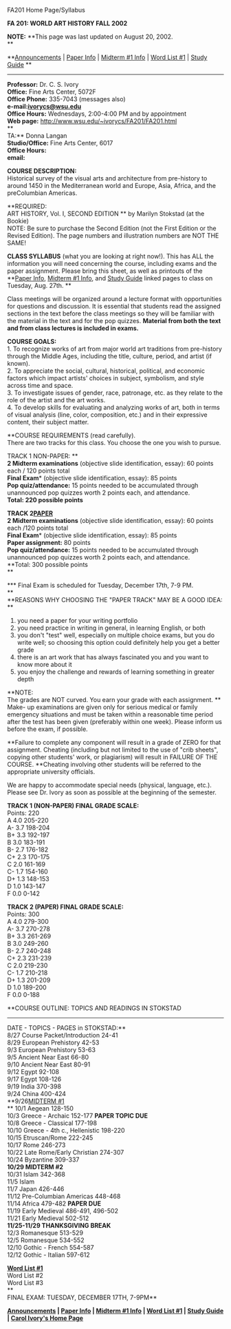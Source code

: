 FA201 Home Page/Syllabus

**FA 201: WORLD ART HISTORY FALL 2002**  
  
**NOTE:** **This page was last updated on August 20, 2002.  
**

**[Announcements](FA201ann.html) | [Paper Info](201paper.html) | [Midterm #1
Info](201mt1.html) | [Word List #1](201words1.html) | [Study
Guide](../study.html) **

****

**Professor:** Dr. C. S. Ivory  
**Office:** Fine Arts Center, 5072F  
**Office Phone:** 335-7043 (messages also)  
**e-mail:[ivorycs@wsu.edu ](mailto:ivorycs@wsu.edu)**  
**Office Hours:** Wednesdays, 2:00-4:00 PM and by appointment  
**Web page:** http://www.wsu.edu/~ivorycs/FA201/FA201.html  
**  
TA:** Donna Langan  
**Studio/Office:** Fine Arts Center, 6017  
**Office Hours:**  
**email:**  
  
**COURSE DESCRIPTION:**  
Historical survey of the visual arts and architecture from pre-history to
around 1450 in the Mediterranean world and Europe, Asia, Africa, and the
preColumbian Americas.  
  
**REQUIRED:  
ART HISTORY, Vol. I, SECOND EDITION ** by Marilyn Stokstad (at the Bookie)  
NOTE: Be sure to purchase the Second Edition (not the First Edition or the
Revised Edition). The page numbers and illustration numbers are NOT THE SAME!

**CLASS SYLLABUS** (what you are looking at right now!). This has ALL the
information you will need concerning the course, including exams and the paper
assignment. Please bring this sheet, as well as printouts of the **[Paper
Info](201paper.html), [Midterm #1 Info](201mt1.html), and [Study
Guide](../study.html) linked pages to class on Tuesday, Aug. 27th. **  
  
Class meetings will be organized around a lecture format with opportunities
for questions and discussion. It is essential that students read the assigned
sections in the text before the class meetings so they will be familiar with
the material in the text and for the pop quizzes. **Material from both the
text and from class lectures is included in exams.**  
  
**COURSE GOALS:**  
1\. To recognize works of art from major world art traditions from pre-history
through the Middle Ages, including the title, culture, period, and artist (if
known).  
2\. To appreciate the social, cultural, historical, political, and economic
factors which impact artists' choices in subject, symbolism, and style across
time and space.  
3\. To investigate issues of gender, race, patronage, etc. as they relate to
the role of the artist and the art works.  
4\. To develop skills for evaluating and analyzing works of art, both in terms
of visual analysis (line, color, composition, etc.) and in their expressive
content, their subject matter.  
  
**COURSE REQUIREMENTS (read carefully).  
There are two tracks for this class. You choose the one you wish to pursue.  
  
TRACK 1 NON-PAPER: **  
**2 Midterm examinations** (objective slide identification, essay): 60 points
each / 120 points total  
**Final Exam*** (objective slide identification, essay): 85 points  
**Pop quiz/attendance:** 15 points needed to be accumulated through
unannounced pop quizzes worth 2 points each, and attendance.  
**Total: 220 possible points**  

**TRACK 2[PAPER](201paper.html)**  
**2 Midterm examinations** (objective slide identification, essay): 60 points
each /120 points total  
**Final Exam*** (objective slide identification, essay): 85 points  
**Paper assignment:** 80 points  
**Pop quiz/attendance:** 15 points needed to be accumulated through
unannounced pop quizzes worth 2 points each, and attendance.  
**Total: 300 possible points  
**

*** Final Exam is scheduled for Tuesday, December 17th, 7-9 PM.  
**  
**REASONS WHY CHOOSING THE "PAPER TRACK" MAY BE A GOOD IDEA: **  
1) you need a paper for your writing portfolio  
2) you need practice in writing in general, in learning English, or both  
3) you don't "test" well, especially on multiple choice exams, but you do
write well; so choosing this option could definitely help you get a better
grade  
3) there is an art work that has always fascinated you and you want to know
more about it  
4) you enjoy the challenge and rewards of learning something in greater depth  
  
**NOTE:  
The grades are NOT curved. You earn your grade with each assignment. ** Make-
up examinations are given only for serious medical or family emergency
situations and must be taken within a reasonable time period after the test
has been given (preferably within one week). Please inform us before the exam,
if possible.  
  
**Failure to complete any component will result in a grade of ZERO for that
assignment. Cheating (including but not limited to the use of "crib sheets",
copying other students' work, or plagiarism) will result in FAILURE OF THE
COURSE. **Cheating involving other students will be referred to the
appropriate university officials.  
  
We are happy to accommodate special needs (physical, language, etc.). Please
see Dr. Ivory as soon as possible at the beginning of the semester.  
  
**TRACK 1 (NON-PAPER) FINAL GRADE SCALE:**  
Points: 220  
A 4.0 205-220  
A- 3.7 198-204  
B+ 3.3 192-197  
B 3.0 183-191  
B- 2.7 176-182  
C+ 2.3 170-175  
C 2.0 161-169  
C- 1.7 154-160  
D+ 1.3 148-153  
D 1.0 143-147  
F 0.0 0-142  
  
**TRACK 2 (PAPER) FINAL GRADE SCALE:**  
Points: 300  
A 4.0 279-300  
A- 3.7 270-278  
B+ 3.3 261-269  
B 3.0 249-260  
B- 2.7 240-248  
C+ 2.3 231-239  
C 2.0 219-230  
C- 1.7 210-218  
D+ 1.3 201-209  
D 1.0 189-200  
F 0.0 0-188  
  
**COURSE OUTLINE: TOPICS AND READINGS IN STOKSTAD  
** **  
DATE - TOPICS - PAGES in STOKSTAD:**  
8/27 Course Packet/Introduction 24-41  
8/29 European Prehistory 42-53  
9/3 European Prehistory 53-63  
9/5 Ancient Near East 66-80  
9/10 Ancient Near East 80-91  
9/12 Egypt 92-108  
9/17 Egypt 108-126  
9/19 India 370-398  
9/24 China 400-424  
**9/26[MIDTERM #1](201mt1.html)  
** 10/1 Aegean 128-150  
10/3 Greece - Archaic 152-177 **PAPER TOPIC DUE**  
10/8 Greece - Classical 177-198  
10/10 Greece - 4th c., Hellenistic 198-220  
10/15 Etruscan/Rome 222-245  
10/17 Rome 246-273  
10/22 Late Rome/Early Christian 274-307  
10/24 Byzantine 309-337  
**10/29 MIDTERM #2**  
10/31 Islam 342-368  
11/5 Islam  
11/7 Japan 426-446  
11/12 Pre-Columbian Americas 448-468  
11/14 Africa 479-482 **PAPER DUE**  
11/19 Early Medieval 486-491, 496-502  
11/21 Early Medieval 502-512  
**11/25-11/29 THANKSGIVING BREAK**  
12/3 Romanesque 513-529  
12/5 Romanesque 534-552  
12/10 Gothic - French 554-587  
12/12 Gothic - Italian 597-612  
  
[**Word List #1**](201words1.html)  
Word List #2  
Word List #3  
**  
FINAL EXAM: TUESDAY, DECEMBER 17TH, 7-9PM**  
  
**[Announcements](FA201ann.html) | [Paper Info](201paper.html) | [Midterm #1
Info](201mt1.html) | [Word List #1](201words1.html) | [Study
Guide](../study.html) | [Carol Ivory's Home Page ](../index.html)**


